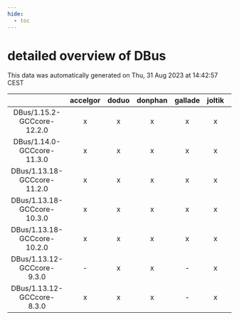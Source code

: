 ```yaml
---
hide:
  - toc
---
```


detailed overview of DBus
=========================


This data was automatically generated on Thu, 31 Aug 2023 at 14:42:57 CEST  

| |accelgor|doduo|donphan|gallade|joltik|skitty|swalot|victini|
| :---: | :---: | :---: | :---: | :---: | :---: | :---: | :---: | :---: |
|DBus/1.15.2-GCCcore-12.2.0|x|x|x|x|x|x|x|x|
|DBus/1.14.0-GCCcore-11.3.0|x|x|x|x|x|x|x|x|
|DBus/1.13.18-GCCcore-11.2.0|x|x|x|x|x|x|x|x|
|DBus/1.13.18-GCCcore-10.3.0|x|x|x|x|x|x|x|x|
|DBus/1.13.18-GCCcore-10.2.0|x|x|x|x|x|x|x|x|
|DBus/1.13.12-GCCcore-9.3.0|-|x|x|-|x|x|x|x|
|DBus/1.13.12-GCCcore-8.3.0|x|x|x|-|x|x|x|x|
